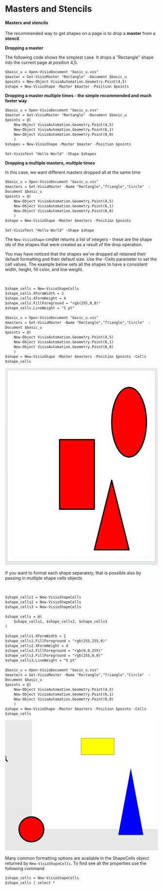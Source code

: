 # Masters and Stencils



#### Masters and stencils <a id="masters-and-stencils"></a>

The recommended way to get shapes on a page is to drop a **master** from a **stencil**.

**Dropping a master**

The following code shows the simplest case. It drops a "Rectangle" shape into the current page at position 4,5.

```text
$basic_u = Open-VisioDocument "basic_u.vss"
$master = Get-VisioMaster "Rectangle" -Document $basic_u
$points = New-Object VisioAutomation.Geometry.Point(4,5)
$shape = New-VisioShape -Master $master -Position $points
```

**Dropping a master multiple times - the simple recommended and much faster way**

```text
$basic_u = Open-VisioDocument "basic_u.vss"
$master = Get-VisioMaster "Rectangle" -Document $basic_u
$points = @(
    New-Object VisioAutomation.Geometry.Point(4,5)
    New-Object VisioAutomation.Geometry.Point(6,1)
    New-Object VisioAutomation.Geometry.Point(0,0)
    )
$shapes = New-VisioShape -Master $master -Position $points

Set-VisioText "Hello World" -Shape $shapes
```

**Dropping a multiple masters, multiple times**

In this case, we want different masters dropped all at the same time

```text
$basic_u = Open-VisioDocument "basic_u.vss"
$masters = Get-VisioMaster -Name "Rectangle","Triangle","Circle"  -Document $basic_u
$points = @(
    New-Object VisioAutomation.Geometry.Point(4,5)
    New-Object VisioAutomation.Geometry.Point(6,1)
    New-Object VisioAutomation.Geometry.Point(0,0)
    )
$shape = New-VisioShape -Master $masters -Position $points

Set-VisioText "Hello World" -Shape $shape
```

The `New-VisioShape` cmdlet returns a list of integers - these are the shape ids of the shapes that were created as a result of the drop operation.

You may have noticed that the shapes we've dropped all retained their default formatting and their default size. Use the -Cells parameter to set the cell values. The example below sets all the shapes to have a consistent width, height, fill color, and line weight.

```text


$shape_cells = New-VisioShapeCells
$shape_cells.XFormWidth = 2
$shape_cells.XFormHeight = 4
$shape_cells.FillForeground = "rgb(255,0,0)"
$shape_cells.LineWeight = "5 pt"

$basic_u = Open-VisioDocument "basic_u.vss"
$masters = Get-VisioMaster -Name "Rectangle","Triangle","Circle"  -Document $basic_u
$points = @(
    New-Object VisioAutomation.Geometry.Point(4,5)
    New-Object VisioAutomation.Geometry.Point(6,1)
    New-Object VisioAutomation.Geometry.Point(0,0)
    )
$shape = New-VisioShape -Master $masters -Position $points -Cells $shape_cells
```

![](../.gitbook/assets/snap00002.png)

If you want to format each shape separately, that is possible also by passing in multiple shape cells objects

```text


$shape_cells1 = New-VisioShapeCells
$shape_cells2 = New-VisioShapeCells
$shape_cells3 = New-VisioShapeCells

$shape_cells = @( 
    $shape_cells1, $shape_cells2, $shape_cells3
)

$shape_cells1.XFormWidth = 2
$shape_cells1.FillForeground = "rgb(255,255,0)"
$shape_cells2.XFormHeight = 4
$shape_cells2.FillForeground = "rgb(0,0,255)"
$shape_cells3.FillForeground = "rgb(255,0,0)"
$shape_cells3.LineWeight = "5 pt"

$basic_u = Open-VisioDocument "basic_u.vss"
$masters = Get-VisioMaster -Name "Rectangle","Triangle","Circle"  -Document $basic_u
$points = @(
    New-Object VisioAutomation.Geometry.Point(4,5)
    New-Object VisioAutomation.Geometry.Point(6,1)
    New-Object VisioAutomation.Geometry.Point(0,0)
    )
$shape = New-VisioShape -Master $masters -Position $points -Cells $shape_cells

```

![](../.gitbook/assets/image%20%281%29.png)

Many common formatting options are available in the ShapeCells object returned by `New-VisioShapeCells`. To find see all the properties use the following command

```text
$shape_cells = New-VisioShapeCells
$shape_cells | select *
```

